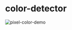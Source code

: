 # color-detector

![pixel-color-demo](https://github.com/user-attachments/assets/27011470-bcc4-4e90-b7c1-7813f3d7b1b8)

